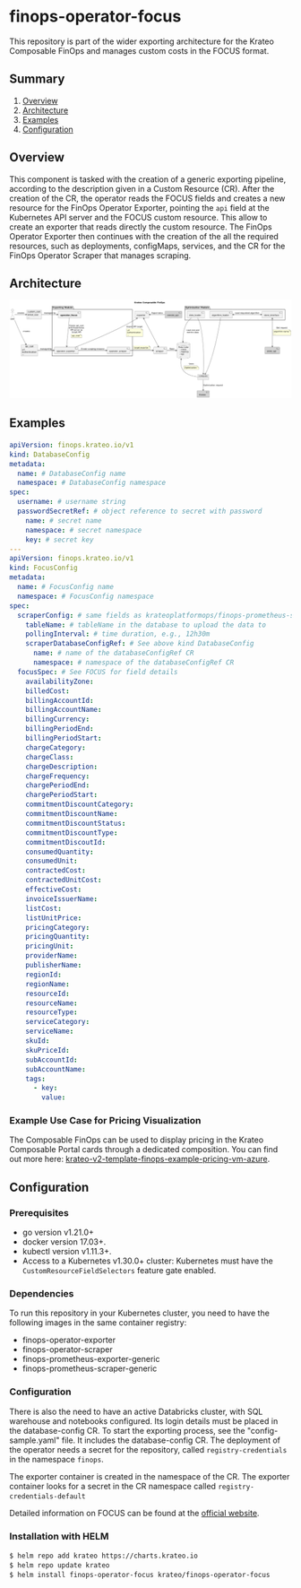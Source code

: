 # finops-operator-focus
This repository is part of the wider exporting architecture for the Krateo Composable FinOps and manages custom costs in the FOCUS format.

## Summary
1. [Overview](#overview)
2. [Architecture](#architecture)
3. [Examples](#examples)
4. [Configuration](#configuration)

## Overview
This component is tasked with the creation of a generic exporting pipeline, according to the description given in a Custom Resource (CR). After the creation of the CR, the operator reads the FOCUS fields and creates a new resource for the FinOps Operator Exporter, pointing the `api` field at the Kubernetes API server and the FOCUS custom resource. This allow to create an exporter that reads directly the custom resource. The FinOps Operator Exporter then continues with the creation of the all the required resources, such as deployments, configMaps, services, and the CR for the FinOps Operator Scraper that manages scraping.

## Architecture
![Krateo Composable FinOps Operator FOCUS](/img/KCF-operator-focus.png)

## Examples
```yaml
apiVersion: finops.krateo.io/v1
kind: DatabaseConfig
metadata:
  name: # DatabaseConfig name
  namespace: # DatabaseConfig namespace
spec:
  username: # username string
  passwordSecretRef: # object reference to secret with password
    name: # secret name
    namespace: # secret namespace
    key: # secret key
---
apiVersion: finops.krateo.io/v1
kind: FocusConfig
metadata:
  name: # FocusConfig name
  namespace: # FocusConfig namespace
spec:
  scraperConfig: # same fields as krateoplatformops/finops-prometheus-scraper-generic
    tableName: # tableName in the database to upload the data to
    pollingInterval: # time duration, e.g., 12h30m
    scraperDatabaseConfigRef: # See above kind DatabaseConfig
      name: # name of the databaseConfigRef CR 
      namespace: # namespace of the databaseConfigRef CR
  focusSpec: # See FOCUS for field details
    availabilityZone:
    billedCost:
    billingAccountId:
    billingAccountName:
    billingCurrency:
    billingPeriodEnd:
    billingPeriodStart:
    chargeCategory:
    chargeClass:
    chargeDescription:
    chargeFrequency:
    chargePeriodEnd:
    chargePeriodStart:
    commitmentDiscountCategory:
    commitmentDiscountName:
    commitmentDiscountStatus:
    commitmentDiscountType:
    commitmentDiscoutId:
    consumedQuantity:
    consumedUnit:
    contractedCost:
    contractedUnitCost:
    effectiveCost:
    invoiceIssuerName:
    listCost:
    listUnitPrice:
    pricingCategory:
    pricingQuantity:
    pricingUnit:
    providerName:
    publisherName:
    regionId:
    regionName:
    resourceId:
    resourceName:
    resourceType:
    serviceCategory:
    serviceName:
    skuId:
    skuPriceId:
    subAccountId:
    subAccountName:
    tags:
      - key:
        value:
```

### Example Use Case for Pricing Visualization
The Composable FinOps can be used to display pricing in the Krateo Composable Portal cards through a dedicated composition. You can find out more here: [krateo-v2-template-finops-example-pricing-vm-azure](https://github.com/krateoplatformops/krateo-v2-template-finops-example-pricing-vm-azure).

## Configuration

### Prerequisites
- go version v1.21.0+
- docker version 17.03+.
- kubectl version v1.11.3+.
- Access to a Kubernetes v1.30.0+ cluster: Kubernetes must have the `CustomResourceFieldSelectors` feature gate enabled.

### Dependencies
To run this repository in your Kubernetes cluster, you need to have the following images in the same container registry:
 - finops-operator-exporter
 - finops-operator-scraper
 - finops-prometheus-exporter-generic
 - finops-prometheus-scraper-generic

### Configuration
There is also the need to have an active Databricks cluster, with SQL warehouse and notebooks configured. Its login details must be placed in the database-config CR.
To start the exporting process, see the "config-sample.yaml" file. It includes the database-config CR.
The deployment of the operator needs a secret for the repository, called `registry-credentials` in the namespace `finops`.

The exporter container is created in the namespace of the CR. The exporter container looks for a secret in the CR namespace called `registry-credentials-default`

Detailed information on FOCUS can be found at the [official website](https://focus.finops.org/#specification).

### Installation with HELM
```sh
$ helm repo add krateo https://charts.krateo.io
$ helm repo update krateo
$ helm install finops-operator-focus krateo/finops-operator-focus
```